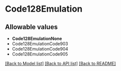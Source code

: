 # Code128Emulation



## Allowable values
* **Code128EmulationNone**
* Code128EmulationCode903
* Code128EmulationCode904
* Code128EmulationCode905

[[Back to Model list]](../README.md#documentation-for-models) [[Back to API list]](../README.md#documentation-for-api-endpoints) [[Back to README]](../README.md)
